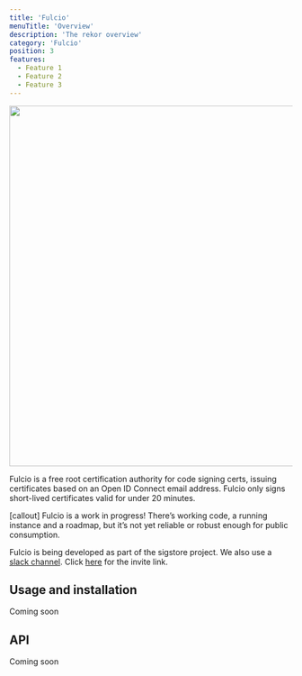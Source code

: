 ```yaml
---
title: 'Fulcio'
menuTitle: 'Overview'
description: 'The rekor overview'
category: 'Fulcio'
position: 3
features:
  - Feature 1
  - Feature 2
  - Feature 3
---
```


<img src="/fulcio_overview_v1.jpg" class="light-img" width="1280" height="640" alt=""/>

Fulcio is a free root certification authority for code signing certs, issuing certificates based on an Open ID Connect email address. Fulcio only signs short-lived certificates valid for under 20 minutes.

[callout] Fulcio is a work in progress! There’s working code, a running instance and a roadmap, but it’s not yet reliable or robust enough for public consumption.

Fulcio is being developed as part of the sigstore project.
We also use a <a href="https://sigstore.slack.com/" target="_blank">slack channel</a>. Click <a href="https://join.slack.com/t/sigstore/shared_invite/zt-mhs55zh0-XmY3bcfWn4XEyMqUUutbUQ" target="_blank">here</a> for the invite link.

## Usage and installation
Coming soon

## API
Coming soon
